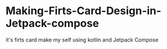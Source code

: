 # Making-Firts-Card-Design-in-Jetpack-compose
it's firts card make my self using kotlin and Jetpack Compose 

